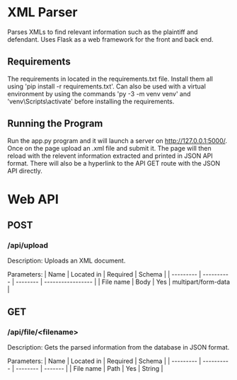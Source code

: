 # XML Parser

Parses XMLs to find relevant information such as the plaintiff and defendant. Uses Flask as a web framework for the front and back end.

## Requirements
The requirements in located in the requirements.txt file.
Install them all using 'pip install -r requirements.txt'.
Can also be used with a virtual environment by using the commands 'py -3 -m venv venv' and 'venv\Scripts\activate' before installing the requirements.

## Running the Program
Run the app.py program and it will launch a server on http://127.0.0.1:5000/.  
Once on the page upload an .xml file and submit it.
The page will then reload with the relevent information extracted and printed in JSON API format. There will also be a hyperlink to the API GET route with the JSON API directly.

# Web API
## POST
### /api/upload
Description: Uploads an XML document. 

Parameters:
| Name      | Located in | Required | Schema            |
| --------- | ---------- | -------- | ----------------- |
| File name | Body       | Yes      | multipart/form-data |

## GET
### /api/file/\<filename\>
Description: Gets the parsed information from the database in JSON format.

Parameters:
| Name      | Located in | Required | Schema  |
| --------- | ---------- | -------- | ------- |
| File name | Path       | Yes      | String  |